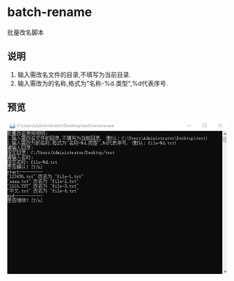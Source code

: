 # batch-rename
批量改名脚本

## 说明
1. 输入需改名文件的目录,不填写为当前目录.
2. 输入需改为的名称,格式为"名称-%d.类型",%d代表序号.

## 预览
![批量改名脚本](rename.jpg)
